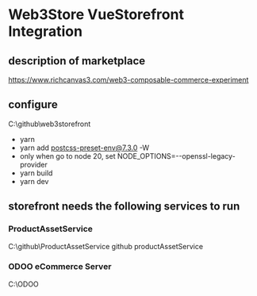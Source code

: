 
# Web3Store VueStorefront Integration

## description of marketplace

https://www.richcanvas3.com/web3-composable-commerce-experiment


## configure

C:\github\web3storefront

* yarn
* yarn add postcss-preset-env@7.3.0 -W
*  only when go to node 20, set NODE_OPTIONS=--openssl-legacy-provider
* yarn build
* yarn dev

## storefront needs the following services to run

### ProductAssetService
C:\github\ProductAssetService
github productAssetService

### ODOO eCommerce Server
C:\ODOO
